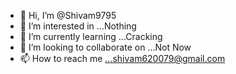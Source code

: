 - 👋 Hi, I’m @Shivam9795
- 👀 I’m interested in ...Nothing 
- 🌱 I’m currently learning ...Cracking 
- 💞️ I’m looking to collaborate on ...Not Now
- 📫 How to reach me ...shivam620079@gmail.com 

<!---
Shivam9795/Shivam9795 is a ✨ special ✨ repository because its `README.md` (this file) appears on your GitHub profile.
You can click the Preview link to take a look at your changes.
--->
